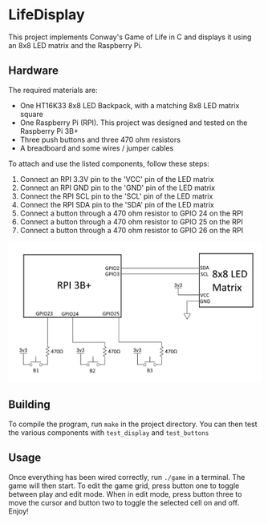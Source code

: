 # LifeDisplay
This project implements Conway's Game of Life in C and displays it using an 8x8 LED matrix and the Raspberry Pi.  

## Hardware
The required materials are:  

 - One HT16K33 8x8 LED Backpack, with a matching 8x8 LED matrix square
 - One Raspberry Pi (RPI). This project was designed and tested on the Raspberry Pi 3B+
 - Three push buttons and three 470 ohm resistors
 - A breadboard and some wires / jumper cables

To attach and use the listed components, follow these steps:  
1. Connect an RPI 3.3V pin to the 'VCC' pin of the LED matrix
2. Connect an RPI GND pin to the 'GND' pin of the LED matrix
3. Connect the RPI SCL pin to the 'SCL' pin of the LED matrix
4. Connect the RPI SDA pin to the 'SDA' pin of the LED matrix
5. Connect a button through a 470 ohm resistor to GPIO 24 on the RPI
6. Connect a button through a 470 ohm resistor to GPIO 25 on the RPI
7. Connect a button through a 470 ohm resistor to GPIO 26 on the RPI

![A basic circuit diagram of the console](img/Circuit.png)

## Building  
To compile the program, run ```make``` in the project directory. You can then test the various components with ```test_display``` and ```test_buttons```

## Usage  
Once everything has been wired correctly, run ```./game``` in a terminal. The game will then start.
To edit the game grid, press button one to toggle between play and edit mode. When in edit mode, press button three to move the cursor and button two to toggle the selected cell on and off.
Enjoy!













